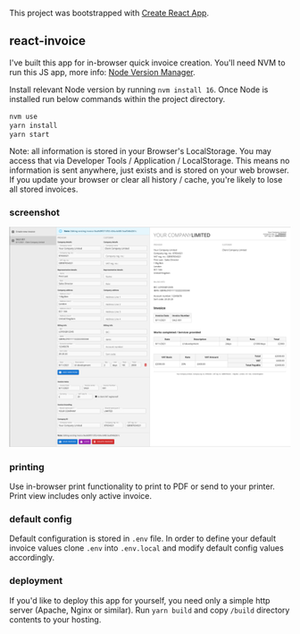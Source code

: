 This project was bootstrapped with [Create React App](https://github.com/facebookincubator/create-react-app).

## react-invoice
I've built this app for in-browser quick invoice creation. You'll need NVM to run this JS app, more info: [Node Version Manager](https://github.com/nvm-sh/nvm).

Install relevant Node version by running `nvm install 16`. Once Node is installed run below commands within the project directory. 

```
nvm use
yarn install
yarn start
```

Note: all information is stored in your Browser's LocalStorage. You may access that via Developer Tools / Application / LocalStorage.
This means no information is sent anywhere, just exists and is stored on your web browser. If you update your browser or clear all history / cache, you're likely to lose all stored invoices.

### screenshot

![Preview Image](docs/preview.png?raw=true "React Invoice Screenshot")

### printing

Use in-browser print functionality to print to PDF or send to your printer. Print view includes only active invoice. 

### default config

Default configuration is stored in `.env` file. In order to define your default invoice values clone `.env` into `.env.local` and modify default config values accordingly.

### deployment

If you'd like to deploy this app for yourself, you need only a simple http server (Apache, Nginx or similar). Run `yarn build` and copy `/build` directory contents to your hosting.